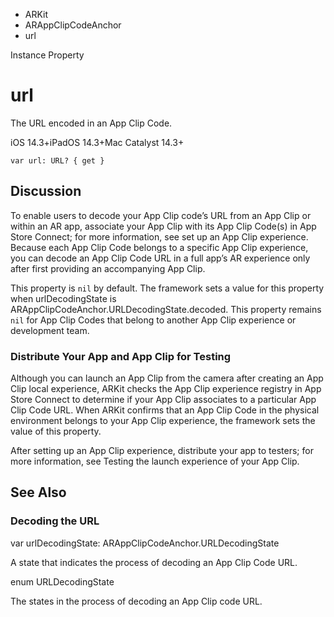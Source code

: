 

- ARKit
- ARAppClipCodeAnchor
-  url 

Instance Property

# url

The URL encoded in an App Clip Code.

iOS 14.3+iPadOS 14.3+Mac Catalyst 14.3+

``` source
var url: URL? { get }
```

## Discussion

To enable users to decode your App Clip code’s URL from an App Clip or within an AR app, associate your App Clip with its App Clip Code(s) in App Store Connect; for more information, see set up an App Clip experience. Because each App Clip Code belongs to a specific App Clip experience, you can decode an App Clip Code URL in a full app’s AR experience only after first providing an accompanying App Clip.

This property is `nil` by default. The framework sets a value for this property when urlDecodingState is ARAppClipCodeAnchor.URLDecodingState.decoded. This property remains `nil` for App Clip Codes that belong to another App Clip experience or development team.

### Distribute Your App and App Clip for Testing

Although you can launch an App Clip from the camera after creating an App Clip local experience, ARKit checks the App Clip experience registry in App Store Connect to determine if your App Clip associates to a particular App Clip Code URL. When ARKit confirms that an App Clip Code in the physical environment belongs to your App Clip experience, the framework sets the value of this property.

After setting up an App Clip experience, distribute your app to testers; for more information, see Testing the launch experience of your App Clip.

## See Also

### Decoding the URL

var urlDecodingState: ARAppClipCodeAnchor.URLDecodingState

A state that indicates the process of decoding an App Clip Code URL.

enum URLDecodingState

The states in the process of decoding an App Clip code URL.

